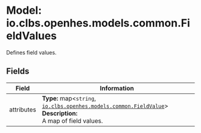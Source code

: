 # Model: io.clbs.openhes.models.common.FieldValues

Defines field values.

## Fields

| Field | Information |
| --- | --- |
| attributes | <b>Type:</b> map<`string`, [`io.clbs.openhes.models.common.FieldValue`](model-io-clbs-openhes-models-common-fieldvalue.md)><br><b>Description:</b><br>A map of field values. |

